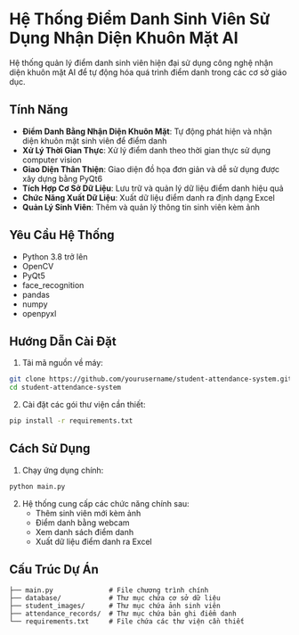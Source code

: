 # Hệ Thống Điểm Danh Sinh Viên Sử Dụng Nhận Diện Khuôn Mặt AI

Hệ thống quản lý điểm danh sinh viên hiện đại sử dụng công nghệ nhận diện khuôn mặt AI để tự động hóa quá trình điểm danh trong các cơ sở giáo dục.

## Tính Năng

- **Điểm Danh Bằng Nhận Diện Khuôn Mặt**: Tự động phát hiện và nhận diện khuôn mặt sinh viên để điểm danh
- **Xử Lý Thời Gian Thực**: Xử lý điểm danh theo thời gian thực sử dụng computer vision
- **Giao Diện Thân Thiện**: Giao diện đồ họa đơn giản và dễ sử dụng được xây dựng bằng PyQt6
- **Tích Hợp Cơ Sở Dữ Liệu**: Lưu trữ và quản lý dữ liệu điểm danh hiệu quả
- **Chức Năng Xuất Dữ Liệu**: Xuất dữ liệu điểm danh ra định dạng Excel
- **Quản Lý Sinh Viên**: Thêm và quản lý thông tin sinh viên kèm ảnh

## Yêu Cầu Hệ Thống

- Python 3.8 trở lên
- OpenCV
- PyQt5
- face_recognition
- pandas
- numpy
- openpyxl

## Hướng Dẫn Cài Đặt

1. Tải mã nguồn về máy:
```bash
git clone https://github.com/yourusername/student-attendance-system.git
cd student-attendance-system
```

2. Cài đặt các gói thư viện cần thiết:
```bash
pip install -r requirements.txt
```

## Cách Sử Dụng

1. Chạy ứng dụng chính:
```bash
python main.py
```

2. Hệ thống cung cấp các chức năng chính sau:
   - Thêm sinh viên mới kèm ảnh
   - Điểm danh bằng webcam
   - Xem danh sách điểm danh
   - Xuất dữ liệu điểm danh ra Excel

## Cấu Trúc Dự Án

```
├── main.py              # File chương trình chính
├── database/            # Thư mục chứa cơ sở dữ liệu
├── student_images/      # Thư mục chứa ảnh sinh viên
├── attendance_records/  # Thư mục chứa bản ghi điểm danh
└── requirements.txt     # File chứa các thư viện cần thiết
```
